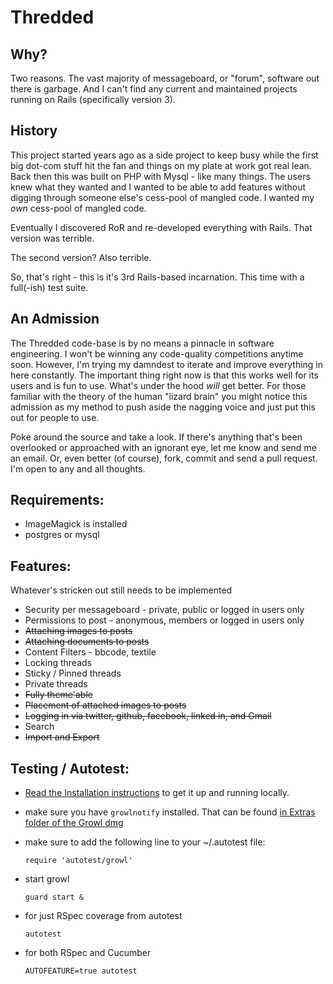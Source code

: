 # Thredded

## Why?

Two reasons. The vast majority of messageboard, or "forum", software out there is garbage.  And I can't find any current and maintained projects running on Rails (specifically version 3).

## History

This project started years ago as a side project to keep busy while the first big dot-com stuff hit the fan and things on my plate at work got real lean. Back then this was built on PHP with Mysql - like many things. The users knew what they wanted and I wanted to be able to add features without digging through someone else's cess-pool of mangled code.  I wanted my *own* cess-pool of mangled code. 

Eventually I discovered RoR and re-developed everything with Rails.  That version was terrible.  

The second version?  Also terrible.  

So, that's right - this is it's 3rd Rails-based incarnation. This time with a full(-ish) test suite.


## An Admission

The Thredded code-base is by no means a pinnacle in software engineering.  I won't be winning any code-quality competitions anytime soon. However, I'm trying my damndest to iterate and improve everything in here constantly. The important thing right now is that this works well for its users and is fun to use.  What's under the hood _will_ get better. For those familiar with the theory of the human "lizard brain" you might notice this admission as my method to push aside the nagging voice and just put this out for people to use. 

Poke around the source and take a look. If there's anything that's been overlooked or approached with an ignorant eye, let me know and send me an email.  Or, even better (of course), fork, commit and send a pull request.  I'm open to any and all thoughts.

## Requirements:

* ImageMagick is installed
* postgres or mysql


## Features:

Whatever's stricken out still needs to be implemented

* Security per messageboard - private, public or logged in users only
* Permissions to post - anonymous, members or logged in users only
* <strike>Attaching images to posts</strike>
* <strike>Attaching documents to posts</strike>
* Content Filters - bbcode, textile
* Locking threads
* Sticky / Pinned threads
* Private threads
* <strike>Fully theme'able</strike>
* <strike>Placement of attached images to posts</strike>
* <strike>Logging in via twitter, github, facebook, linked in, and Gmail</strike>
* Search
* <strike>Import and Export</strike>


## Testing / Autotest:

* [Read the Installation instructions](https://github.com/jayroh/thredded/blob/master/INSTALL.md) to get it up and running locally.
* make sure you have `growlnotify` installed. That can be found [in Extras folder of the Growl dmg](http://growl.info/index.php)
* make sure to add the following line to your ~/.autotest file:

	`require 'autotest/growl'`

* start growl

	`guard start &`

* for just RSpec coverage from autotest

	`autotest`

* for both RSpec and Cucumber

	`AUTOFEATURE=true autotest`
